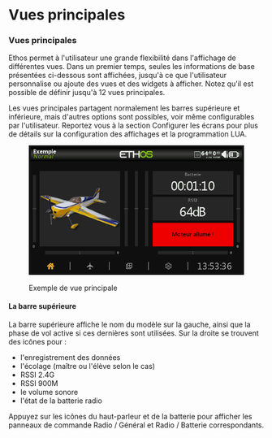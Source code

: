 # Vues principales

### Vues principales

Ethos permet à l'utilisateur une grande flexibilité dans l'affichage de différentes vues. Dans un premier temps, seules les informations de base présentées ci-dessous sont affichées, jusqu'à ce que l'utilisateur personnalise ou ajoute des vues et des widgets à afficher. Notez qu'il est possible de définir jusqu'à 12 vues principales.

Les vues principales partagent normalement les barres supérieure et inférieure, mais d'autres options sont possibles, voir même configurables par l'utilisateur. Reportez vous à la section Configurer les écrans pour plus de détails sur la configuration des affichages et la programmation LUA.

<figure><img src=".gitbook/assets/mainviews1.png" alt=""><figcaption><p>Exemple de vue principale</p></figcaption></figure>

#### &#x20;La barre supérieure

La barre supérieure affiche le nom du modèle sur la gauche, ainsi que la phase de vol active si ces dernières sont utilisées. Sur la droite se trouvent des icônes pour :

* l'enregistrement des données
* l'écolage (maître ou l'élève selon le cas)
* RSSI 2.4G 
* RSSI 900M
* le volume sonore
* l'état de la batterie radio

Appuyez sur les icônes du haut-parleur et de la batterie pour afficher les panneaux de commande Radio / Général et Radio / Batterie correspondants.

&#x20;

&#x20;

&#x20;

&#x20;

